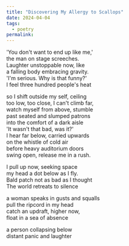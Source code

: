 ```yaml
---
title: "Discovering My Allergy to Scallops"
date: 2024-04-04
tags:
  - poetry
permalink:
---
```


'You don't want to end up like me,'   
the man on stage screeches.    
Laughter unstoppable now, like   
a falling body embracing gravity.    
'I'm serious. Why is that funny?'    
I feel three hundred people's heat  

so I shift outside my self, ceiling    
too low, too close, I can't climb far,    
watch myself from above, stumble    
past seated and slumped patrons    
into the comfort of a dark aisle    
'It wasn't that bad, was it?'    
I hear far below, carried upwards    
on the whistle of cold air    
before heavy auditorium doors      
swing open, release me in a rush.   

I pull up now, seeking space   
my head a dot below as I fly.    
Bald patch not as bad as I thought   
The world retreats to silence    

a woman speaks in gusts and squalls     
pull the ripcord in my head    
catch an updraft, higher now,    
float in a sea of absence    

a person collapsing below    
distant panic and laughter    
